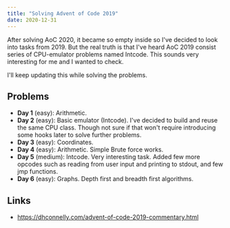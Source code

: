 ```yaml
---
title: "Solving Advent of Code 2019"
date: 2020-12-31
---
```


After solving AoC 2020, it became so empty inside so I've decided to look into
tasks from 2019. But the real truth is that I've heard AoC 2019 consist series
of CPU-emulator problems named Intcode. This sounds very interesting for me and
I wanted to check.

I'll keep updating this while solving the problems.

## Problems

- **Day 1** (easy): Arithmetic.
- **Day 2** (easy): Basic emulator (Intcode). I've decided to build and reuse the
  same CPU class. Though not sure if that won't require introducing some hooks
  later to solve further problems.
- **Day 3** (easy): Coordinates.
- **Day 4** (easy): Arithmetic. Simple Brute force works.
- **Day 5** (medium): Intcode. Very interesting task. Added few more opcodes
  such as reading from user input and printing to stdout, and few jmp functions.
- **Day 6** (easy): Graphs. Depth first and breadth first algorithms.

## Links

- https://dhconnelly.com/advent-of-code-2019-commentary.html

